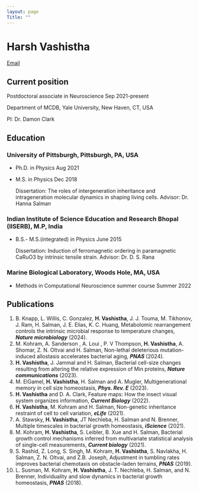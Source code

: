 ```yaml
---
layout: page
Title: ""
---
```


# Harsh Vashistha

[Email](mailto:harsh.vashistha@yale.edu)

## Current position
Postdoctoral associate in Neuroscience Sep 2021-present

Department of MCDB, Yale University, New Haven, CT, USA

PI: Dr. Damon Clark

## Education

### University of Pittsburgh, Pittsburgh, PA, USA  
- Ph.D. in Physics Aug 2021
- M.S. in Physics Dec 2018
  
  Dissertation: The roles of intergeneration inheritance and intrageneration molecular dynamics in shaping living cells.
  Advisor: Dr. Hanna Salman

### Indian Institute of Science Education and Research Bhopal (IISERB), M.P, India 
- B.S.- M.S.(integrated) in Physics June 2015
  
  Dissertation: Induction of ferromagnetic ordering in paramagnetic CaRuO3 by intrinsic tensile strain.
  Advisor: Dr. D. S. Rana

### Marine Biological Laboratory, Woods Hole, MA, USA 
- Methods in Computational Neuroscience summer course Summer 2022

## Publications
1. B. Knapp, L. Willis, C. Gonzalez, **H. Vashistha**, J. J. Touma, M. Tikhonov, J. Ram, H. Salman, J. E. Elias, K. C. Huang, Metabolomic rearrangement controls the intrinsic microbial response to temperature changes, ***Nature microbiology*** (2024).
2. M. Kohram, A. Sanderson , A. Loui , P. V Thompson, **H. Vashistha**, A. Shomar, Z. N. Oltvai and H. Salman, Non-lethal deleterious mutation-induced allostasis accelerates bacterial aging, ***PNAS*** (2024).
3. **H. Vashistha**, J. Jammal and H. Salman,  Bacterial cell-size changes resulting from altering the relative expression of Min proteins, ***Nature communications*** (2023).
4. M. ElGamel, **H. Vashistha**, H. Salman and A. Mugler, Multigenerational memory in cell size homeostasis, ***Phys. Rev. E*** (2023).
5. **H. Vashistha** and D. A. Clark, Feature maps: How the insect visual system organizes information, ***Current Biology*** (2022).
6. **H. Vashistha**, M. Kohram and H. Salman, Non-genetic inheritance restraint of cell to cell variation, ***eLife*** (2021).
7. A. Stawsky, **H. Vashistha**, JT Nechleba, H. Salman and N. Brenner, Multiple timescales in bacterial growth homeostasis, ***iScience*** (2021).
8. M. Kohram, **H. Vashistha**, S. Leibler, B. Xue and H. Salman, Bacterial growth control mechanisms inferred from multivariate statistical analysis of single-cell measurements, ***Current biology*** (2021).
9. S. Rashid, Z. Long, S. Singh, M. Kohram, **H. Vashistha**, S. Navlakha, H. Salman, Z. N. Oltvai, and Z.B. Joseph, Adjustment in tumbling rates improves bacterial chemotaxis on obstacle-laden terrains, ***PNAS*** (2019).
10. L. Susman, M. Kohram, **H. Vashistha**, J. T. Nechleba, H. Salman, and N. Brenner, Individuality and slow dynamics in bacterial growth homeostasis, ***PNAS*** (2018).

